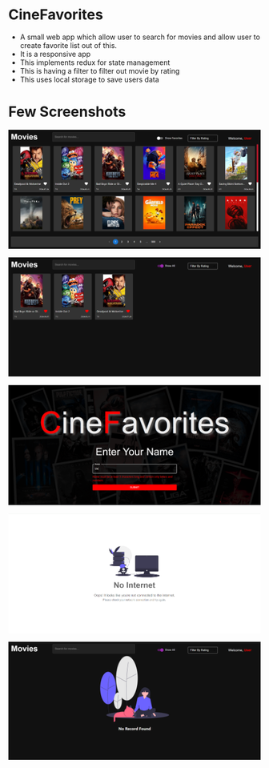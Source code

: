 # CineFavorites

* A small web app which allow user to search for movies and allow user to create favorite list out of this.
* It is a responsive app
* This implements redux for state management
* This is having a filter to filter out movie by rating
* This uses local storage to save users data

# Few Screenshots

![alt text](https://github.com/DixitaRuhela/ui_assets/blob/master/cinfavorites/dashboard.png)

![alt text](https://github.com/DixitaRuhela/ui_assets/blob/master/cinfavorites/showfavorite.png)

![alt text](https://github.com/DixitaRuhela/ui_assets/blob/master/cinfavorites/loginpage.png)

![alt text](https://github.com/DixitaRuhela/ui_assets/blob/master/cinfavorites/no_internet.png)

![alt text](https://github.com/DixitaRuhela/ui_assets/blob/master/cinfavorites/norecordfound.png)